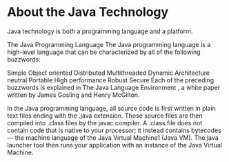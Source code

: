 # About the Java Technology
Java technology is both a programming language and a platform.

The Java Programming Language
The Java programming language is a high-level language that can be characterized by all of the following buzzwords:

Simple
Object oriented
Distributed
Multithreaded
Dynamic
Architecture neutral
Portable
High performance
Robust
Secure
Each of the preceding buzzwords is explained in The Java Language Environment , a white paper written by James Gosling and Henry McGilton.

In the Java programming language, all source code is first written in plain text files ending with the .java extension. Those source files are then compiled into .class files by the javac compiler. A .class file does not contain code that is native to your processor; it instead contains bytecodes — the machine language of the Java Virtual Machine1 (Java VM). The java launcher tool then runs your application with an instance of the Java Virtual Machine.
